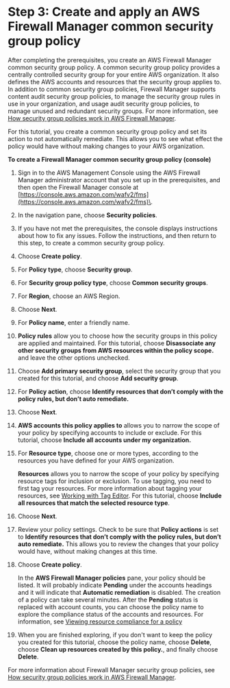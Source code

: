 # Step 3: Create and apply an AWS Firewall Manager common security group policy<a name="get-started-fms-sg-create-security-policy"></a>

After completing the prerequisites, you create an AWS Firewall Manager common security group policy\. A common security group policy provides a centrally controlled security group for your entire AWS organization\. It also defines the AWS accounts and resources that the security group applies to\. In addition to common security group policies, Firewall Manager supports content audit security group policies, to manage the security group rules in use in your organization, and usage audit security group policies, to manage unused and redundant security groups\. For more information, see [How security group policies work in AWS Firewall Manager](security-group-policies.md)\.

For this tutorial, you create a common security group policy and set its action to not automatically remediate\. This allows you to see what effect the policy would have without making changes to your AWS organization\.<a name="get-started-fms-sg-create-security-policy-procedure"></a>

**To create a Firewall Manager common security group policy \(console\)**

1. Sign in to the AWS Management Console using the AWS Firewall Manager administrator account that you set up in the prerequisites, and then open the Firewall Manager console at [https://console.aws.amazon.com/wafv2/fms](https://console.aws.amazon.com/wafv2/fms)\. 

1. In the navigation pane, choose **Security policies**\. 

1. If you have not met the prerequisites, the console displays instructions about how to fix any issues\. Follow the instructions, and then return to this step, to create a common security group policy\. 

1. Choose **Create policy**\.

1. For **Policy type**, choose **Security group**\. 

1. For **Security group policy type**, choose **Common security groups**\.

1. For **Region**, choose an AWS Region\. 

1. Choose **Next**\.

1. For **Policy name**, enter a friendly name\. 

1. **Policy rules** allow you to choose how the security groups in this policy are applied and maintained\. For this tutorial, choose **Disassociate any other security groups from AWS resources within the policy scope\.** and leave the other options unchecked\. 

1. Choose **Add primary security group**, select the security group that you created for this tutorial, and choose **Add security group**\.

1. For **Policy action**, choose **Identify resources that don’t comply with the policy rules, but don’t auto remediate\.** 

1. Choose **Next**\.

1. **AWS accounts this policy applies to** allows you to narrow the scope of your policy by specifying accounts to include or exclude\. For this tutorial, choose **Include all accounts under my organization\.** 

1. For **Resource type**, choose one or more types, according to the resources you have defined for your AWS organization\. 

   **Resources** allows you to narrow the scope of your policy by specifying resource tags for inclusion or exclusion\. To use tagging, you need to first tag your resources\. For more information about tagging your resources, see [Working with Tag Editor](https://docs.aws.amazon.com/awsconsolehelpdocs/latest/gsg/tag-editor.html)\. For this tutorial, choose **Include all resources that match the selected resource type**\. 

1. Choose **Next**\.

1. Review your policy settings\. Check to be sure that **Policy actions** is set to **Identify resources that don’t comply with the policy rules, but don’t auto remediate\.** This allows you to review the changes that your policy would have, without making changes at this time\.

1. Choose **Create policy**\.

   In the **AWS Firewall Manager policies** pane, your policy should be listed\. It will probably indicate **Pending** under the accounts headings and it will indicate that **Automatic remediation** is disabled\. The creation of a policy can take several minutes\. After the **Pending** status is replaced with account counts, you can choose the policy name to explore the compliance status of the accounts and resources\. For information, see [Viewing resource compliance for a policy](fms-compliance.md)

1. When you are finished exploring, if you don't want to keep the policy you created for this tutorial, choose the policy name, choose **Delete**, choose **Clean up resources created by this policy\.**, and finally choose **Delete**\. 

For more information about Firewall Manager security group policies, see [How security group policies work in AWS Firewall Manager](security-group-policies.md)\.
